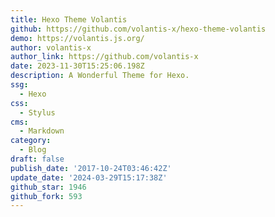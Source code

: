 ```yaml
---
title: Hexo Theme Volantis
github: https://github.com/volantis-x/hexo-theme-volantis
demo: https://volantis.js.org/
author: volantis-x
author_link: https://github.com/volantis-x
date: 2023-11-30T15:25:06.198Z
description: A Wonderful Theme for Hexo.
ssg:
  - Hexo
css:
  - Stylus
cms:
  - Markdown
category:
  - Blog
draft: false
publish_date: '2017-10-24T03:46:42Z'
update_date: '2024-03-29T15:17:38Z'
github_star: 1946
github_fork: 593
---
```

